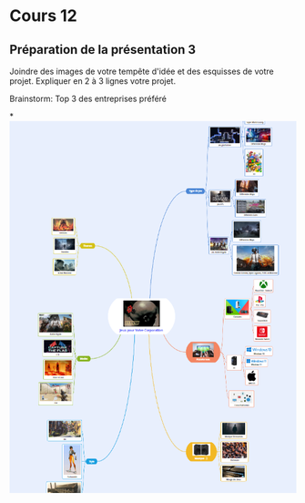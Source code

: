 # Cours 12
## Préparation de la présentation 3 
Joindre des images de votre tempête d'idée et des esquisses de votre projet. Expliquer en 2 à 3 lignes votre projet. 

Brainstorm:
Top 3 des entreprises préféré

*![Carte Heuristique](https://github.com/4Zucxr/Journal_de_Bord_semaines_8_15/blob/main/Images/heuristique.png)
